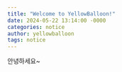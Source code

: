 ```yaml
---
title: "Welcome to YellowBalloon!"
date: 2024-05-22 13:14:00 -0000
categories: notice
author: yellowballoon
tags: notice
---
```

안녕하세요~